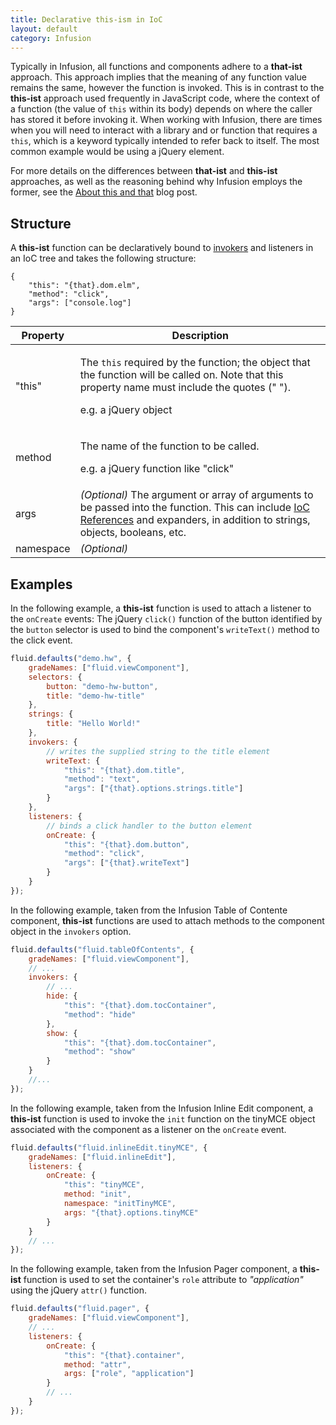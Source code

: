 ```yaml
---
title: Declarative this-ism in IoC
layout: default
category: Infusion
---
```


Typically in Infusion, all functions and components adhere to a **that-ist** approach. This approach implies that the
meaning of any function value remains the same, however the function is invoked. This is in contrast to the **this-ist**
approach used frequently in JavaScript code, where the context of a function (the value of `this` within its body)
depends on where the caller has stored it before invoking it. When working with Infusion, there are times when you will
need to interact with a library and or function that requires a `this`, which is a keyword typically intended to refer
back to itself. The most common example would be using a jQuery element.

For more details on the differences between **that-ist** and **this-ist** approaches, as well as the reasoning behind
why Infusion employs the former, see the [About this and
that](http://fluidproject.org/blog/2008/07/21/about-this-and-that/) blog post.

## Structure

A **this-ist** function can be declaratively bound to [invokers](Invokers.md) and listeners in an IoC tree and takes the
following structure:

```json5
{
    "this": "{that}.dom.elm",
    "method": "click",
    "args": ["console.log"]
}
```

<table>
    <thead>
        <tr>
            <th>Property</th>
            <th>Description</th>
        </tr>
    </thead>
    <tbody>
        <tr>
            <td>"this"</td>
            <td>
                <p>
                    The <code>this</code> required by the function; the object that the function will be called on. Note
                    that this property name must include the quotes (" ").
                </p>
                <p>e.g. a jQuery object</p>
            </td>
        </tr>
        <tr>
            <td>method</td>
            <td>
                <p>The name of the function to be called.</p>
                <p>e.g. a jQuery function like "click"</p>
            </td>
        </tr>
        <tr>
            <td>args</td>
            <td>
                <em>(Optional)</em> The argument or array of arguments to be passed into the function. This can include
                <a href="IoCReferences.md">IoC References</a> and expanders, in addition to strings, objects, booleans,
                etc.
            </td>
        </tr>
        <tr>
            <td>namespace</td>
            <td>
                <em>(Optional)</em>
            </td>
        </tr>
    </tbody>
</table>

## Examples

In the following example, a **this-ist** function is used to attach a listener to the `onCreate` events: The jQuery
`click()` function of the button identified by the `button` selector is used to bind the component's `writeText()`
method to the click event.

```javascript
fluid.defaults("demo.hw", {
    gradeNames: ["fluid.viewComponent"],
    selectors: {
        button: "demo-hw-button",
        title: "demo-hw-title"
    },
    strings: {
        title: "Hello World!"
    },
    invokers: {
        // writes the supplied string to the title element
        writeText: {
            "this": "{that}.dom.title",
            "method": "text",
            "args": ["{that}.options.strings.title"]
        }
    },
    listeners: {
        // binds a click handler to the button element
        onCreate: {
            "this": "{that}.dom.button",
            "method": "click",
            "args": ["{that}.writeText"]
        }
    }
});
```

In the following example, taken from the Infusion Table of Contente component, **this-ist** functions are used to attach
methods to the component object in the `invokers` option.

```javascript
fluid.defaults("fluid.tableOfContents", {
    gradeNames: ["fluid.viewComponent"],
    // ...
    invokers: {
        // ...
        hide: {
            "this": "{that}.dom.tocContainer",
            "method": "hide"
        },
        show: {
            "this": "{that}.dom.tocContainer",
            "method": "show"
        }
    }
    //...
});
```

In the following example, taken from the Infusion Inline Edit component, a **this-ist** function is used to invoke the
`init` function on the tinyMCE object associated with the component as a listener on the `onCreate` event.

```javascript
fluid.defaults("fluid.inlineEdit.tinyMCE", {
    gradeNames: ["fluid.inlineEdit"],
    listeners: {
        onCreate: {
            "this": "tinyMCE",
            method: "init",
            namespace: "initTinyMCE",
            args: "{that}.options.tinyMCE"
        }
    }
    // ...
});
```

In the following example, taken from the Infusion Pager component, a **this-ist** function is used to set the
container's `role` attribute to _"application"_ using the jQuery `attr()` function.

```javascript
fluid.defaults("fluid.pager", {
    gradeNames: ["fluid.viewComponent"],
    // ...
    listeners: {
        onCreate: {
            "this": "{that}.container",
            method: "attr",
            args: ["role", "application"]
        }
        // ...
    }
});
```
